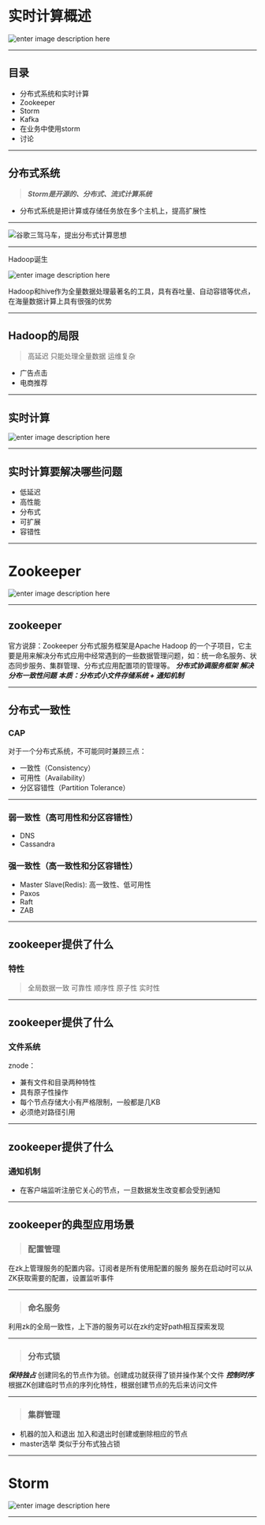 # 实时计算概述
![enter image description here](http://static.oschina.net/uploads/img/201410/14080822_ia5p.png)

---

## 目录
 - 分布式系统和实时计算
 - Zookeeper
 - Storm
 - Kafka
 - 在业务中使用storm
 - 讨论

---

## 分布式系统
>***Storm是开源的、分布式、流式计算系统***

 - 分布式系统是把计算或存储任务放在多个主机上，提高扩展性

---

![谷歌三驾马车，提出分布式计算思想](https://images2015.cnblogs.com/blog/915691/201604/915691-20160408214808609-422199238.png)

---

Hadoop诞生

![enter image description here](https://images2015.cnblogs.com/blog/915691/201604/915691-20160408214958312-2124876577.png)

Hadoop和hive作为全量数据处理最著名的工具，具有吞吐量、自动容错等优点，在海量数据计算上具有很强的优势

---

## Hadoop的局限
>高延迟
>只能处理全量数据
>运维复杂

 - 广告点击
 - 电商推荐

---

## 实时计算
![enter image description here](https://images2015.cnblogs.com/blog/915691/201604/915691-20160408221451797-787695268.png)

---

## 实时计算要解决哪些问题
 - 低延迟
 - 高性能
 - 分布式
 - 可扩展
 - 容错性

---

# Zookeeper
![enter image description here](http://static.open-open.com/lib/uploadImg/20150321/20150321154620_278.jpg)

---

## zookeeper
 官方说辞：Zookeeper 分布式服务框架是Apache Hadoop 的一个子项目，它主要是用来解决分布式应用中经常遇到的一些数据管理问题，如：统一命名服务、状态同步服务、集群管理、分布式应用配置项的管理等。
***分布式协调服务框架***
***解决分布一致性问题***
***本质：分布式小文件存储系统 + 通知机制***

---

## 分布式一致性
### CAP
对于一个分布式系统，不可能同时兼顾三点：
 - 一致性（Consistency）
 - 可用性（Availability）
 - 分区容错性（Partition Tolerance）

---

### 弱一致性（高可用性和分区容错性）
 - DNS
 - Cassandra
### 强一致性（高一致性和分区容错性）
 - Master Slave(Redis): 高一致性、低可用性
 - Paxos
 - Raft
 - ZAB

---

## zookeeper提供了什么
### 特性
>全局数据一致
可靠性
顺序性
原子性
实时性

---

## zookeeper提供了什么
### 文件系统
znode：
 - 兼有文件和目录两种特性
 - 具有原子性操作
 - 每个节点存储大小有严格限制，一般都是几KB
 - 必须绝对路径引用

---

## zookeeper提供了什么
### 通知机制
 - 在客户端监听注册它关心的节点，一旦数据发生改变都会受到通知

---

## zookeeper的典型应用场景
>### 配置管理
在zk上管理服务的配置内容。订阅者是所有使用配置的服务
服务在启动时可以从ZK获取需要的配置，设置监听事件

---

>### 命名服务
利用zk的全局一致性，上下游的服务可以在zk约定好path相互探索发现

---

>### 分布式锁
***保持独占***
创建同名的节点作为锁。创建成功就获得了锁并操作某个文件
***控制时序***
根据ZK创建临时节点的序列化特性，根据创建节点的先后来访问文件

---

>### 集群管理
 - 机器的加入和退出
加入和退出时创建或删除相应的节点
 - master选举
类似于分布式独占锁

---

# Storm
![enter image description here](http://static.oschina.net/uploads/img/201410/14080822_ia5p.png)

---

## 
